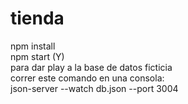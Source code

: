 # tienda

npm install  
npm start (Y)  
para dar play a la base de datos ficticia  
correr este comando en una consola:  
json-server --watch db.json --port 3004  
